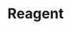 ---
title: Reagent

collection: Lab


logo: image
website: "DIYbiosphere.github.io"
start-date: 2016
host: "[DIYbio.org](https://diybio.org/)(https://diybio.org)"
type: Non-profit
collaborators: "[CitizenSciences.net](http://citizensciences.net/)"

latitude: "46.204391"
longitude: "6.143158"
directions: Sereno 48, Colinas del Sur
city: Geneva
country: Switzerland
region: Europe

manager: sabgaby
---